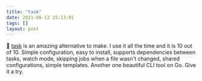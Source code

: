 ```yaml
---
title: "task"
date: 2021-06-12 15:13:01
tags: []
layout: post
---
```


🔧 [task](http://taskfile.dev/) is an amazing alternative to make. I use it all the time and it is 10 out of 10. Simple configuration, easy to install, supports dependencies between tasks, watch mode, skipping jobs when a file wasn't changed, shared configurations, simple templates. Another one beautiful CLI tool on Go. Give it a try.
